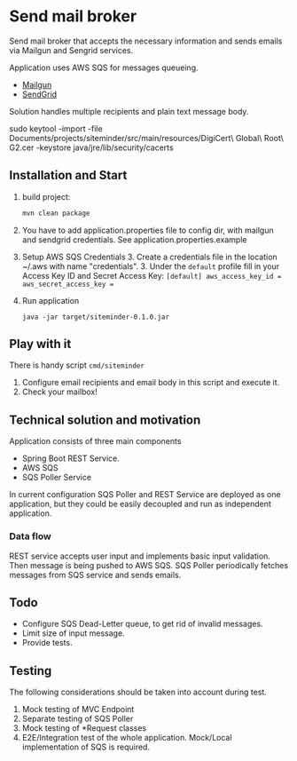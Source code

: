 # Send mail broker 
Send mail broker that accepts the necessary information and sends emails 
via Mailgun and Sengrid services.

Application uses AWS SQS for messages queueing.

* [Mailgun](https://www.mailgun.com)
* [SendGrid](https://sendgrid.com)  

Solution handles multiple recipients and plain text message body.

sudo keytool -import -file Documents/projects/siteminder/src/main/resources/DigiCert\ Global\ Root\ G2.cer -keystore java/jre/lib/security/cacerts 

## Installation and Start

1. build project:
    ```bash
    mvn clean package
    ```
2. You have to add application.properties file to config dir, with
mailgun and sendgrid credentials. See application.properties.example

3. Setup AWS SQS Credentials
    3. Create a credentials file in the location ~/.aws with name "credentials".
    3. Under the `default` profile fill in your Access Key ID and Secret Access Key:
        ```
          [default]
          aws_access_key_id =
          aws_secret_access_key =
          ```
4. Run application 
    ```
    java -jar target/siteminder-0.1.0.jar
    ```
## Play with it

There is handy script `cmd/siteminder`

1. Configure email recipients and email body in this script and execute it.
2. Check your mailbox!

## Technical solution and motivation

Application consists of three main components
* Spring Boot REST Service.
* AWS SQS
* SQS Poller Service

In current configuration SQS Poller and REST Service are deployed as one application,
but they could be easily decoupled and run as independent application. 

### Data flow

REST service accepts user input and implements basic input validation.
Then message is being pushed to AWS SQS.
SQS Poller periodically fetches messages from SQS service and sends emails.  

## Todo

* Configure SQS Dead-Letter queue, to get rid of invalid messages. 
* Limit size of input message.
* Provide tests.

## Testing

The following considerations should be taken into account during test.

1. Mock testing of MVC Endpoint
2. Separate testing of SQS Poller
3. Mock testing of *Request classes
4. E2E/Integration test of the whole application. Mock/Local implementation of SQS is required.
